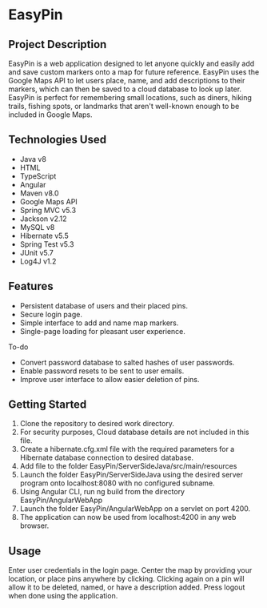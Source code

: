# EasyPin
 
## Project Description
EasyPin is a web application designed to let anyone quickly and easily add and save custom markers onto a map for future reference. EasyPin uses the Google Maps API to let users place, name, and add descriptions to their markers, which can then be saved to a cloud database to look up later. EasyPin is perfect for remembering small locations, such as diners, hiking trails, fishing spots, or landmarks that aren't well-known enough to be included in Google Maps.

## Technologies Used
 * Java v8
 * HTML
 * TypeScript
 * Angular
 * Maven v8.0
 * Google Maps API
 * Spring MVC v5.3
 * Jackson v2.12
 * MySQL v8
 * Hibernate v5.5
 * Spring Test v5.3
 * JUnit v5.7
 * Log4J v1.2

## Features
* Persistent database of users and their placed pins.
* Secure login page.
* Simple interface to add and name map markers.
* Single-page loading for pleasant user experience.

To-do
* Convert password database to salted hashes of user passwords.
* Enable password resets to be sent to user emails.
* Improve user interface to allow easier deletion of pins.

## Getting Started
1. Clone the repository to desired work directory.
2. For security purposes, Cloud database details are not included in this file. 
3. Create a hibernate.cfg.xml file with the required parameters for a Hibernate database connection to desired database.
4. Add file to the folder EasyPin/ServerSideJava/src/main/resources
5. Launch the folder EasyPin/ServerSideJava using the desired server program onto localhost:8080 with no configured subname.
6. Using Angular CLI, run ng build from the directory EasyPin/AngularWebApp
7. Launch the folder EasyPin/AngularWebApp on a servlet on port 4200.
8. The application can now be used from localhost:4200 in any web browser.

## Usage
Enter user credentials in the login page.
Center the map by providing your location, or place pins anywhere by clicking.
Clicking again on a pin will allow it to be deleted, named, or have a description added.
Press logout when done using the application.
